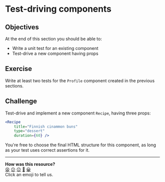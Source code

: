 # Test-driving components

## Objectives

At the end of this section you should be able to:
 * Write a unit test for an existing component
 * Test-drive a new component having props

## Exercise

Write at least two tests for the `Profile` component created in the previous sections.

## Challenge

Test-drive and implement a new component `Recipe`, having three props:

```jsx
<Recipe
    title="Finnish cinammon buns"
    type="dessert"
    duration={60} />
```

You're free to choose the final HTML structure for this component, as long as your test uses correct assertions for it. 

<!-- BEGIN GENERATED SECTION DO NOT EDIT -->

---

**How was this resource?**  
[😫](https://airtable.com/shrUJ3t7KLMqVRFKR?prefill_Repository=makersacademy%2Fjavascript-react-applications&prefill_File=react%2F4_testing_components.md&prefill_Sentiment=😫) [😕](https://airtable.com/shrUJ3t7KLMqVRFKR?prefill_Repository=makersacademy%2Fjavascript-react-applications&prefill_File=react%2F4_testing_components.md&prefill_Sentiment=😕) [😐](https://airtable.com/shrUJ3t7KLMqVRFKR?prefill_Repository=makersacademy%2Fjavascript-react-applications&prefill_File=react%2F4_testing_components.md&prefill_Sentiment=😐) [🙂](https://airtable.com/shrUJ3t7KLMqVRFKR?prefill_Repository=makersacademy%2Fjavascript-react-applications&prefill_File=react%2F4_testing_components.md&prefill_Sentiment=🙂) [😀](https://airtable.com/shrUJ3t7KLMqVRFKR?prefill_Repository=makersacademy%2Fjavascript-react-applications&prefill_File=react%2F4_testing_components.md&prefill_Sentiment=😀)  
Click an emoji to tell us.

<!-- END GENERATED SECTION DO NOT EDIT -->
